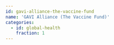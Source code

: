 ```yaml
---
id: gavi-alliance-the-vaccine-fund
name: 'GAVI Alliance (The Vaccine Fund)'
categories:
  - id: global-health
    fraction: 1
---
```

